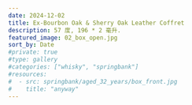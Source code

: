 ```yaml
---
date: 2024-12-02
title: Ex-Bourbon Oak & Sherry Oak Leather Coffret
description: 57 度, 196 * 2 毫升.
featured_image: 02_box_open.jpg
sort_by: Date
#private: true
#type: gallery
#categories: ["whisky", "springbank"]
#resources:
#  - src: springbank/aged_32_years/box_front.jpg
#    title: "anyway"
---
```

